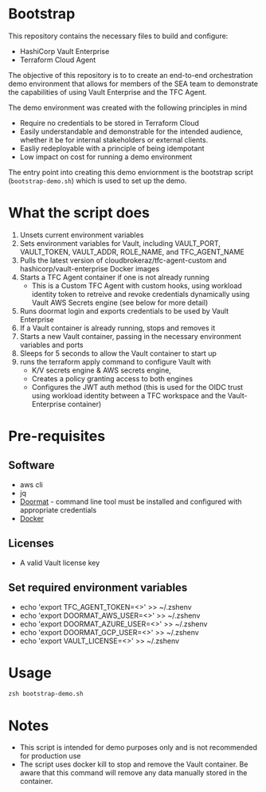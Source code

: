 # Bootstrap 

This repository contains the necessary files to build and configure:
- HashiCorp Vault Enterprise
- Terraform Cloud Agent

The objective of this repository is to to create an end-to-end orchestration demo environment that allows for members of the SEA team to 
demonstrate the capabilities of using Vault Enterprise and the TFC Agent.

The demo environment was created with the following principles in mind
- Require no credentials to be stored in Terraform Cloud
- Easily understandable and demonstrable for the intended audience, whether it be for internal stakeholders or external clients.
- Easliy redeployable with a principle of being idempotant
- Low impact on cost for running a demo environment


The entry point into creating this demo enviornment is the bootstrap script (```bootstrap-demo.sh```) which is used to set up the demo. 

# What the script does

1. Unsets current environment variables
2. Sets environment variables for Vault, including VAULT_PORT, VAULT_TOKEN, VAULT_ADDR, ROLE_NAME, and TFC_AGENT_NAME
3. Pulls the latest version of cloudbrokeraz/tfc-agent-custom and hashicorp/vault-enterprise Docker images
4. Starts a TFC Agent container if one is not already running
    - This is a Custom TFC Agent with custom hooks, using workload identity token to retreive and revoke credentials dynamically using Vault AWS Secrets engine (see below for more detail)
5. Runs doormat login and exports credentials to be used by Vault Enterprise
6. If a Vault container is already running, stops and removes it
7. Starts a new Vault container, passing in the necessary environment variables and ports
8. Sleeps for 5 seconds to allow the Vault container to start up
9. runs the terraform apply command to configure Vault with
    - K/V secrets engine & AWS secrets engine, 
    - Creates a policy granting access to both engines
    - Configures the JWT auth method (this is used for the OIDC trust using workload identity between a TFC workspace and the Vault-Enterprise container)

# Pre-requisites

## Software


* aws cli
* jq 
* [Doormat](https://docs.prod.secops.hashicorp.services/doormat/cli/) - command line tool must be installed and configured with appropriate credentials
* [Docker](https://www.docker.com/products/docker-desktop/)

## Licenses

* A valid Vault license key

## Set required environment variables

* echo 'export TFC_AGENT_TOKEN=<>' >> ~/.zshenv
* echo 'export DOORMAT_AWS_USER=<>' >> ~/.zshenv
* echo 'export DOORMAT_AZURE_USER=<>' >> ~/.zshenv
* echo 'export DOORMAT_GCP_USER=<>' >> ~/.zshenv
* echo 'export VAULT_LICENSE=<>' >> ~/.zshenv

# Usage

```zsh bootstrap-demo.sh```

# Notes

* This script is intended for demo purposes only and is not recommended for production use
* The script uses docker kill to stop and remove the Vault container. Be aware that this command will remove any data manually stored in the container.